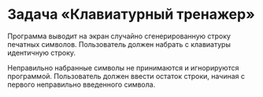 # Задача «Клавиатурный тренажер»

Программа выводит на экран случайно сгенерированную строку печатных символов. Пользователь должен набрать с клавиатуры идентичную строку.

Неправильно набранные символы не принимаются и игнорируются программой. Пользователь должен ввести остаток строки, начиная с первого неправильно введенного символа.
